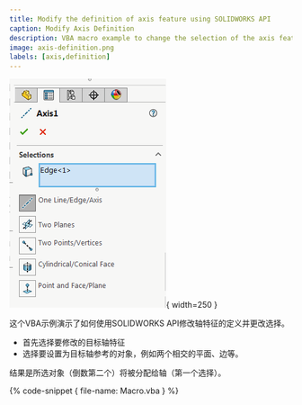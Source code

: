 ```yaml
---
title: Modify the definition of axis feature using SOLIDWORKS API
caption: Modify Axis Definition
description: VBA macro example to change the selection of the axis feature using SOLIDWORKS API
image: axis-definition.png
labels: [axis,definition]
---
```


![轴属性管理器页面](axis-definition.png){ width=250 }

这个VBA示例演示了如何使用SOLIDWORKS API修改轴特征的定义并更改选择。

* 首先选择要修改的目标轴特征
* 选择要设置为目标轴参考的对象，例如两个相交的平面、边等。

结果是所选对象（倒数第二个）将被分配给轴（第一个选择）。

{% code-snippet { file-name: Macro.vba } %}